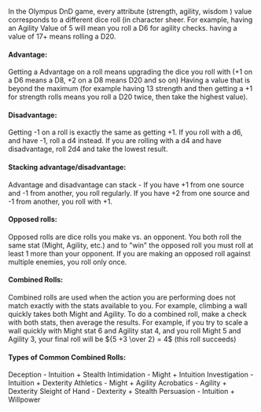 In the Olympus DnD game, every attribute (strength, agility, wisdom ) value corresponds to a different dice roll (in character sheer.
For example, having an Agility Value of 5 will mean you roll a D6 for agility checks. 
having a value of 17+ means rolling a D20.

#### Advantage:
Getting a Advantage on a roll means upgrading the dice you roll with (+1 on a D6 means a D8, +2 on a D8 means D20 and so on)
Having a value that is beyond the maximum (for example having 13 strength and then getting a +1 for strength rolls means you roll a D20 twice, then take the highest value).

#### Disadvantage:
Getting -1 on a roll is exactly the same as getting +1.
If you roll with a d6, and have -1, roll a d4 instead.
If you are rolling with a d4 and have disadvantage, roll 2d4 and take the lowest result.

#### Stacking advantage/disadvantage:
Advantage and disadvantage can stack - 
If you have +1 from one source and -1 from another, you roll regularly.
If you have +2 from one source and -1 from another, you roll with +1.

#### Opposed rolls:
Opposed rolls are dice rolls you make vs. an opponent.
You both roll the same stat (Might, Agility, etc.) and to "win" the opposed roll you must roll at least 1 more than your opponent.
If you are making an opposed roll against multiple enemies, you roll only once.

#### Combined Rolls:
Combined rolls are used when the action you are performing does not match exactly with the stats available to you.
For example, climbing a wall quickly takes both Might and Agility.
To do a combined roll, make a check with both stats, then average the results.
For example, if you try to scale a wall quickly with Might stat 6 and Agility stat 4, and you roll Might 5 and Agility 3, your final roll will be ${5 +3 \over 2} = 4$ (this roll succeeds) 

#### Types of Common Combined Rolls:
Deception - Intuition + Stealth
Intimidation - Might + Intuition
Investigation - Intuition + Dexterity
Athletics - Might + Agility
Acrobatics - Agility + Dexterity
Sleight of Hand - Dexterity + Stealth
Persuasion - Intuition + Willpower

